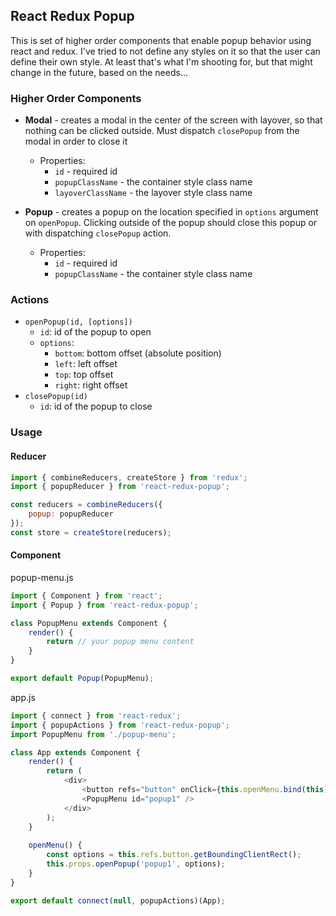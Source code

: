 ## React Redux Popup

This is set of higher order components that enable popup behavior using react and redux.  I've tried to not define any styles on it so that the user can define their own style.  At least that's what I'm shooting for, but that might change in the future, based on the needs...

### Higher Order Components
 - **Modal** - creates a modal in the center of the screen with layover, so that nothing can be clicked outside.  Must dispatch `closePopup` from the modal in order to close it
   - Properties:
     - `id` - required id
     - `popupClassName` - the container style class name
     - `layoverClassName` - the layover style class name

 - **Popup** - creates a popup on the location specified in `options` argument on `openPopup`.  Clicking outside of the popup should close this popup or with dispatching `closePopup` action.
   - Properties:
     - `id` - required id
     - `popupClassName` - the container style class name

### Actions
 - `openPopup(id, [options])`
    - `id`: id of the popup to open
    - `options`:
      - `bottom`: bottom offset (absolute position)
      - `left`: left offset
      - `top`: top offset
      - `right`: right offset
 - `closePopup(id)`
    - `id`: id of the popup to close

### Usage

#### Reducer
```javascript
import { combineReducers, createStore } from 'redux';
import { popupReducer } from 'react-redux-popup';

const reducers = combineReducers({
    popup: popupReducer
});
const store = createStore(reducers);
```

#### Component

popup-menu.js
```javascript
import { Component } from 'react';
import { Popup } from 'react-redux-popup';

class PopupMenu extends Component {
    render() {
        return // your popup menu content
    }
}

export default Popup(PopupMenu);
```

app.js
```javascript
import { connect } from 'react-redux';
import { popupActions } from 'react-redux-popup';
import PopupMenu from './popup-menu';

class App extends Component {
    render() {
        return (
            <div>
                <button refs="button" onClick={this.openMenu.bind(this)} />
                <PopupMenu id="popup1" />
            </div>
        );
    }
    
    openMenu() {
        const options = this.refs.button.getBoundingClientRect();
        this.props.openPopup('popup1', options);
    }
}

export default connect(null, popupActions)(App);
```

